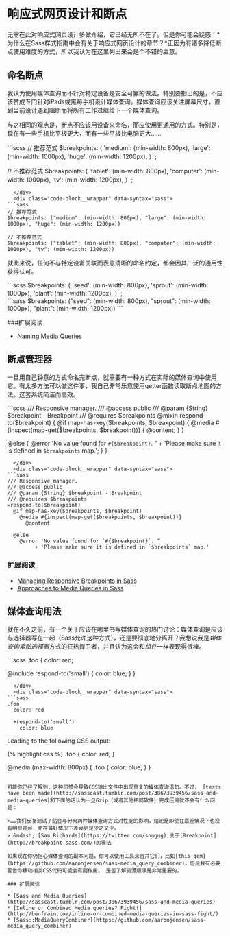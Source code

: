 # 响应式网页设计和断点

无需在此对响应式网页设计多做介绍，它已经无所不在了。但是你可能会疑惑：*为什么在Sass样式指南中会有关于响应式网页设计的章节？*正因为有诸多降低断点使用难度的方式，所以我认为在这里列出来会是个不错的主意。

## 命名断点

我认为使用媒体查询而不针对特定设备是安全可靠的做法。特别要指出的是，不应该赞成专门针对iPads或黑莓手机设计媒体查询。媒体查询应该关注屏幕尺寸，直到当前设计遇到阻断而将所有工作过继给下一个媒体查询。

与之相同的观点是，断点不应该用设备来命名，而应使用更通用的方式。特别是，现在有一些手机比平板更大，而有一些平板比电脑更大……

<div class="code-block">
  <div class="code-block__wrapper" data-syntax="scss">
```scss
// 推荐范式
$breakpoints: (
  'medium': (min-width: 800px),
  'large': (min-width: 1000px),
  'huge': (min-width: 1200px),
）;

// 不推荐范式
$breakpoints: (
  'tablet': (min-width: 800px),
  'computer': (min-width: 1000px),
  'tv': (min-width: 1200px),
）;
```
  </div>
  <div class="code-block__wrapper" data-syntax="sass">
```sass
// 推荐范式
$breakpoints: ("medium": (min-width: 800px), "large": (min-width: 1000px), "huge": (min-width: 1200px))

// 不推荐范式
$breakpoints: ("tablet": (min-width: 800px), "computer": (min-width: 1000px), "tv": (min-width: 1200px))
```
  </div>
</div>

就此来说，任何不与特定设备关联而表意清晰的命名约定，都会因其广泛的通用性获得认可。

<div class="code-block">
  <div class="code-block__wrapper" data-syntax="scss">
```scss
$breakpoints: (
  'seed': (min-width: 800px),
  'sprout': (min-width: 1000px),
  'plant': (min-width: 1200px),
）;
```
  </div>
  <div class="code-block__wrapper" data-syntax="sass">
```sass
$breakpoints: ("seed": (min-width: 800px), "sprout": (min-width: 1000px), "plant": (min-width: 1200px))
```
  </div>
</div>

###扩展阅读

* [Naming Media Queries](http://css-tricks.com/naming-media-queries/)

## 断点管理器

一旦用自己钟意的方式命名完断点，就需要有一种方式在实际的媒体查询中使用它。有太多方法可以做这件事，我自己非常乐意使用getter函数读取断点地图的方法。这套系统简洁而高效。

<div class="code-block">
  <div class="code-block__wrapper" data-syntax="scss">
```scss
/// Responsive manager.
/// @access public
/// @param {String} $breakpoint - Breakpoint
/// @requires $breakpoints
@mixin respond-to($breakpoint) {
  @if map-has-key($breakpoints, $breakpoint) {
    @media #{inspect(map-get($breakpoints, $breakpoint))} {
      @content;
    }
  }

  @else {
    @error 'No value found for `#{$breakpoint}`. “
         + 'Please make sure it is defined in `$breakpoints` map.';
  }
}
```
  </div>
  <div class="code-block__wrapper" data-syntax="sass">
```sass
/// Responsive manager.
/// @access public
/// @param {String} $breakpoint - Breakpoint
/// @requires $breakpoints
=respond-to($breakpoint)
  @if map-has-key($breakpoints, $breakpoint)
    @media #{inspect(map-get($breakpoints, $breakpoint))}
      @content

  @else
    @error 'No value found for `#{$breakpoint}`. “
         + 'Please make sure it is defined in `$breakpoints` map.'
```
  </div>
</div>

### 扩展阅读

* [Managing Responsive Breakpoints in Sass](http://www.sitepoint.com/managing-responsive-breakpoints-sass/)
* [Approaches to Media Queries in Sass](http://css-tricks.com/approaches-media-queries-sass/)

## 媒体查询用法

就在不久之前，有一个关于应该在哪里书写媒体查询的热门讨论：媒体查询是应该与选择器写在一起（Sass允许这种方式），还是要彻底地分离开？我想说我是*媒体查询紧贴选择器*方式的狂热捍卫者，并且认为这会和*组件*一样表现得很棒。

<div class="code-block">
  <div class="code-block__wrapper" data-syntax="scss">
```scss
.foo {
  color: red;

  @include respond-to('small') {
    color: blue;
  }
}
```
  </div>
  <div class="code-block__wrapper" data-syntax="sass">
```sass
.foo
  color: red

  +respond-to('small')
    color: blue
```
  </div>
</div>

Leading to the following CSS output:

{% highlight css %}
.foo {
  color: red;
}

@media (max-width: 800px) {
  .foo {
    color: blue;
  }
}
```

可能你已经了解到，这种习惯会导致CSS输出文件中出现重复的媒体查询语句。不过， [tests have been made](http://sasscast.tumblr.com/post/38673939456/sass-and-media-queries)和下面的话认为一旦Gzip（或者其他相同软件）完成压缩就不会有什么问题：

>……我们反复测试了贴合与分离两种媒体查询方式对性能的影响，结论是即使在最差情况下也没有明显差异，而在最好情况下差异更是少之又少。
> &mdash; [Sam Richards](https://twitter.com/snugug),关于[Breakpoint](http://breakpoint-sass.com/)的看法

如果现在你仍担心媒体查询的副本问题，你可以使用工具来合并它们，比如[this gem](https://github.com/aaronjensen/sass-media_query_combiner)，但是我有必要警告你移动相关CSS代码可能会有副作用。 是否了解资源顺序是非常重要的。

### 扩展阅读

* [Sass and Media Queries](http://sasscast.tumblr.com/post/38673939456/sass-and-media-queries)
* [Inline or Combined Media queries? Fight!](http://benfrain.com/inline-or-combined-media-queries-in-sass-fight/)
* [Sass::MediaQueryCombiner](https://github.com/aaronjensen/sass-media_query_combiner)